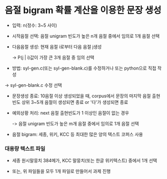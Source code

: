 # 음절 bigram 확률 계산을 이용한 문장 생성

 - 입력: n(정수: 3~5 사이)

 - 시작음절 선택: 음절 unigram 빈도가 높은 n개 음절 중에서 임의로 1개 음절 선택
 
 - 다음음절 생성: 현재 음절 i로부터 다음 음절 j생성

   -> P(j | i)값이 가장 큰 3개 음절 중 임의 선택
 
 - 방법: syl-gen.c(또는 syl-gen-blank.c)를 수정하거나 또는 python으로 직접 작성
 
  -> syl-gen-blank.c 수정 선택

 - 문장생성 종료: 10음절 이상 생성되었을 때, corpus에서 문장의 마지막 음절 출현빈도 상위 3~5개 음절이 생성되면 종료 or '다'가 생성되면 종료

 - 예외상황 처리: next 음절 출현빈도가 1 이상인 음절이 없는 경우

   -> 음절 unigram 빈도가 높은 m개 음절 중에서 임의로 1개 음절 선택

 - 음절 bigram: 세종, 위키, KCC 등 최대한 많은 양의 텍스트 코퍼스 사용

### 대용량 텍스트 파일

 - 세종 원시말뭉치 384메가, KCC 말뭉치(또는 한글 위키텍스트) 중에서 1개 선택

 - 또는, 위 파일들을 모두 1개 파일로 만들어서 과제 진행
